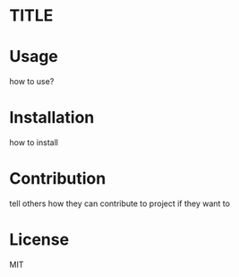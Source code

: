 # TITLE
<description>

# Usage

how to use?

# Installation

how to install

# Contribution

tell others how they can contribute to project if they want to

# License

MIT
